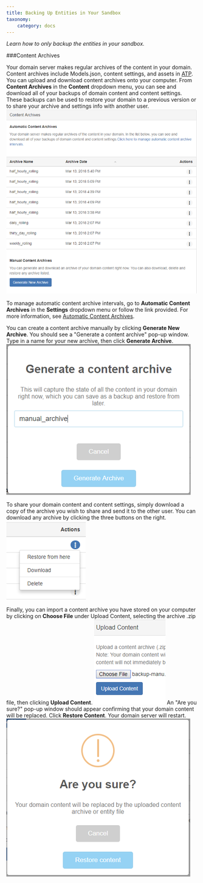 ```yaml
---
title: Backing Up Entities in Your Sandbox
taxonomy: 
    category: docs
---
```


*Learn how to only backup the entities in your sandbox.*

###Content Archives

Your domain server makes regular archives of the content in your domain. Content archives include Models.json, content settings, and assets in [ATP](https://docs.highfidelity.com/create-and-explore/start-working-in-your-sandbox/assignment-clients). You can upload and download content archives onto your computer. From **Content Archives** in the **Content** dropdown menu, you can see and download all of your backups of domain content and content settings. These backups can be used to restore your domain to a previous version or to share your archive and settings info with another user. ![](content-archive-list.PNG)

To manage automatic content archive intervals, go to **Automatic Content Archives** in the **Settings** dropdown menu or follow the link provided. For more information, see [Automatic Content Archives](https://docs.highfidelity.com/create-and-explore/start-working-in-your-sandbox/server-settings-for-your-domain#access-your-server-settings). 

You can create a content archive manually by clicking **Generate New Archive**. You should see a "Generate a content archive" pop-up window. Type in a name for your new archive, then click **Generate Archive**. ![](generate-content-archive.PNG)

To share your domain content and content settings, simply download a copy of the archive you wish to share and send it to the other user. You can download any archive by clicking the three buttons on the right. ![](download-archive.PNG)

Finally, you can import a content archive you have stored on your computer by clicking on **Choose File** under Upload Content, selecting the archive .zip file, then clicking **Upload Content**. ![](upload-content.PNG)
An "Are you sure?" pop-up window should appear confirming that your domain content will be replaced. Click **Restore Content**. Your domain server will restart. ![](are-you-sure.PNG)
